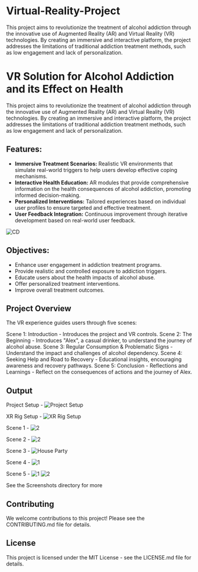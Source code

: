 # Virtual-Reality-Project
This project aims to revolutionize the treatment of alcohol addiction through the innovative use of Augmented Reality (AR) and Virtual Reality (VR) technologies. By creating an immersive and interactive platform, the project addresses the limitations of traditional addiction treatment methods, such as low engagement and lack of personalization.

# VR Solution for Alcohol Addiction and its Effect on Health

This project aims to revolutionize the treatment of alcohol addiction through the innovative use of Augmented Reality (AR) and Virtual Reality (VR) technologies. By creating an immersive and interactive platform, the project addresses the limitations of traditional addiction treatment methods, such as low engagement and lack of personalization.

## Features:
- **Immersive Treatment Scenarios:** Realistic VR environments that simulate real-world triggers to help users develop effective coping mechanisms.
- **Interactive Health Education:** AR modules that provide comprehensive information on the health consequences of alcohol addiction, promoting informed decision-making.
- **Personalized Interventions:** Tailored experiences based on individual user profiles to ensure targeted and effective treatment.
- **User Feedback Integration:** Continuous improvement through iterative development based on real-world user feedback.

![CD](https://github.com/Akshatg720/Virtual-Reality-Project/assets/81717751/94ecf205-db5e-4a53-aa9b-5bec4289ee27)


## Objectives:
- Enhance user engagement in addiction treatment programs.
- Provide realistic and controlled exposure to addiction triggers.
- Educate users about the health impacts of alcohol abuse.
- Offer personalized treatment interventions.
- Improve overall treatment outcomes.

## Project Overview
The VR experience guides users through five scenes:

Scene 1: Introduction - Introduces the project and VR controls.
Scene 2: The Beginning - Introduces "Alex", a casual drinker, to understand the journey of alcohol abuse.
Scene 3: Regular Consumption & Problematic Signs - Understand the impact and challenges of alcohol dependency.
Scene 4: Seeking Help and Road to Recovery - Educational insights, encouraging awareness and recovery pathways.
Scene 5: Conclusion - Reflections and Learnings - Reflect on the consequences of actions and the journey of Alex.

## Output
Project Setup - ![Project Setup](https://github.com/Akshatg720/Virtual-Reality-Project/assets/81717751/c1915317-c762-47c5-8c8e-64e887c597c8)

XR Rig Setup - ![XR Rig Setup](https://github.com/Akshatg720/Virtual-Reality-Project/assets/81717751/6eea0352-4089-49c4-a740-855b70ad0fa1)

Scene 1 - ![2](https://github.com/Akshatg720/Virtual-Reality-Project/assets/81717751/a008909b-244c-47ba-b4be-6bec0c4ef9a3)


Scene 2 - ![2](https://github.com/Akshatg720/Virtual-Reality-Project/assets/81717751/0fa12ca2-5377-444a-aede-8eb012ad68f9)


Scene 3 - ![House Party](https://github.com/Akshatg720/Virtual-Reality-Project/assets/81717751/4aaa2b39-db03-4257-8deb-1def727f10e0)


Scene 4 - ![1](https://github.com/Akshatg720/Virtual-Reality-Project/assets/81717751/fe4d6e9e-7c33-4ad2-b5c9-c7713975872a)


Scene 5 - ![1](https://github.com/Akshatg720/Virtual-Reality-Project/assets/81717751/7e625999-81f3-4ff6-b749-188562df341e)
          ![2](https://github.com/Akshatg720/Virtual-Reality-Project/assets/81717751/6d9152cb-e81b-4613-ae9c-7e0807343af5)



See the Screenshots directory for more

## Contributing
We welcome contributions to this project! Please see the CONTRIBUTING.md file for details.

## License
This project is licensed under the MIT License - see the LICENSE.md file for details.



